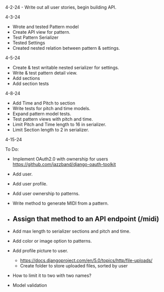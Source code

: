 4-2-24 - Write out all user stories, begin building API.

4-3-24
  - Wrote and tested Pattern model
  - Create API view for pattern.
  - Test Pattern Serializer
  - Tested Settings
  - Created nested relation between pattern & settings.

4-5-24
  - Create & test writable nested serializer for settings.
  - Write & test pattern detail view.
  - Add sections
  - Add section tests

4-8-24
  - Add Time and Pitch to section
  - Write tests for pitch and time models.
  - Expand pattern model tests.
  - Test pattern views with pitch and time.
  - Limit Pitch and Time length to 16 in serializer.
  - Limit Section length to 2 in serializer.

4-15-24

To Do:
  - Implement OAuth2.0 with ownership for users https://github.com/jazzband/django-oauth-toolkit
  - Add user.
  - Add user profile.
  - Add user ownership to patterns.
  - Write method to generate MIDI from a pattern.
  - Assign that method to an API endpoint (/midi)
    - 
  - Add max length to serializer sections and pitch and time.
  - Add color or image option to patterns.
  - Add profile picture to user.
    - https://docs.djangoproject.com/en/5.0/topics/http/file-uploads/
    - Create folder to store uploaded files, sorted by user


  - How to limit it to two with two names?
  - Model validation
